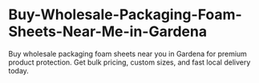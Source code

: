 # Buy-Wholesale-Packaging-Foam-Sheets-Near-Me-in-Gardena
Buy wholesale packaging foam sheets near you in Gardena for premium product protection. Get bulk pricing, custom sizes, and fast local delivery today.
